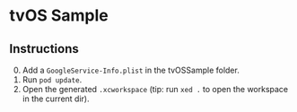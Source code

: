 # tvOS Sample

## Instructions

0. Add a `GoogleService-Info.plist` in the tvOSSample folder.
0. Run `pod update`.
0. Open the generated `.xcworkspace` (tip: run `xed .` to open the workspace in the current dir).
